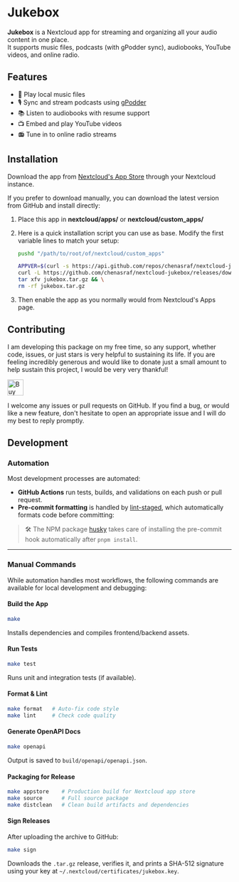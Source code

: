 <!--
SPDX-FileCopyrightText: Chen Asraf <contact@casraf.dev>
SPDX-License-Identifier: CC0-1.0
-->

# Jukebox

**Jukebox** is a Nextcloud app for streaming and organizing all your audio content in one place.  
It supports music files, podcasts (with gPodder sync), audiobooks, YouTube videos, and online radio.

## Features

- 🎵 Play local music files
- 🎙️ Sync and stream podcasts using [gPodder](https://gpodder.net/)
- 📚 Listen to audiobooks with resume support
- 📺 Embed and play YouTube videos
- 📻 Tune in to online radio streams

## Installation

Download the app from [Nextcloud's App Store](https://apps.nextcloud.com/apps/jukebox) through your
Nextcloud instance.

If you prefer to download manually, you can download the latest version from GitHub and install
directly:

1. Place this app in **nextcloud/apps/** or **nextcloud/custom_apps/**

2. Here is a quick installation script you can use as base. Modify the first variable lines to match
   your setup:

   ```bash
   pushd "/path/to/root/of/nextcloud/custom_apps"

   APPVER=$(curl -s https://api.github.com/repos/chenasraf/nextcloud-jukebox/releases/latest | grep tag_name | grep -Eo 'v[^"]+') && \
   curl -L https://github.com/chenasraf/nextcloud-jukebox/releases/download/${APPVER}/jukebox-${APPVER}.tar.gz -o jukebox.tar.gz && \
   tar xfv jukebox.tar.gz && \
   rm -rf jukebox.tar.gz
   ```

3. Then enable the app as you normally would from Nextcloud's Apps page.

## Contributing

I am developing this package on my free time, so any support, whether code, issues, or just stars is
very helpful to sustaining its life. If you are feeling incredibly generous and would like to donate
just a small amount to help sustain this project, I would be very very thankful!

<a href='https://ko-fi.com/casraf' target='_blank'>
  <img height='36' style='border:0px;height:36px;'
    src='https://cdn.ko-fi.com/cdn/kofi1.png?v=3'
    alt='Buy Me a Coffee at ko-fi.com' />
</a>

I welcome any issues or pull requests on GitHub. If you find a bug, or would like a new feature,
don't hesitate to open an appropriate issue and I will do my best to reply promptly.

## Development

### Automation

Most development processes are automated:

- **GitHub Actions** run tests, builds, and validations on each push or pull request.
- **Pre-commit formatting** is handled by [lint-staged](https://github.com/okonet/lint-staged),
  which automatically formats code before committing:

> 🛠️ The NPM package [husky](https://www.npmjs.com/package/husky) takes care of installing the
> pre-commit hook automatically after `pnpm install`.

---

### Manual Commands

While automation handles most workflows, the following commands are available for local development
and debugging:

#### Build the App

```bash
make
```

Installs dependencies and compiles frontend/backend assets.

#### Run Tests

```bash
make test
```

Runs unit and integration tests (if available).

#### Format & Lint

```bash
make format   # Auto-fix code style
make lint     # Check code quality
```

#### Generate OpenAPI Docs

```bash
make openapi
```

Output is saved to `build/openapi/openapi.json`.

#### Packaging for Release

```bash
make appstore    # Production build for Nextcloud app store
make source      # Full source package
make distclean   # Clean build artifacts and dependencies
```

#### Sign Releases

After uploading the archive to GitHub:

```bash
make sign
```

Downloads the `.tar.gz` release, verifies it, and prints a SHA-512 signature using your key at
`~/.nextcloud/certificates/jukebox.key`.
